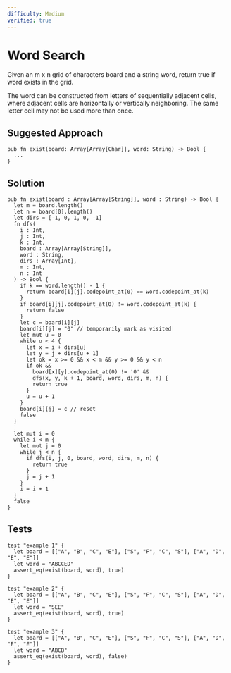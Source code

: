```yaml
---
difficulty: Medium
verified: true
---
```


# Word Search

Given an m x n grid of characters board and a string word, return true if word exists in the grid.

The word can be constructed from letters of sequentially adjacent cells, where adjacent cells are horizontally or vertically neighboring. The same letter cell may not be used more than once.

## Suggested Approach

```mbt nocheck
pub fn exist(board: Array[Array[Char]], word: String) -> Bool {
  ...
}
```

## Solution

```mbt
pub fn exist(board : Array[Array[String]], word : String) -> Bool {
  let m = board.length()
  let n = board[0].length()
  let dirs = [-1, 0, 1, 0, -1]
  fn dfs(
    i : Int,
    j : Int,
    k : Int,
    board : Array[Array[String]],
    word : String,
    dirs : Array[Int],
    m : Int,
    n : Int
  ) -> Bool {
    if k == word.length() - 1 {
      return board[i][j].codepoint_at(0) == word.codepoint_at(k)
    }
    if board[i][j].codepoint_at(0) != word.codepoint_at(k) {
      return false
    }
    let c = board[i][j]
    board[i][j] = "0" // temporarily mark as visited
    let mut u = 0
    while u < 4 {
      let x = i + dirs[u]
      let y = j + dirs[u + 1]
      let ok = x >= 0 && x < m && y >= 0 && y < n
      if ok &&
        board[x][y].codepoint_at(0) != '0' &&
        dfs(x, y, k + 1, board, word, dirs, m, n) {
        return true
      }
      u = u + 1
    }
    board[i][j] = c // reset
    false
  }

  let mut i = 0
  while i < m {
    let mut j = 0
    while j < n {
      if dfs(i, j, 0, board, word, dirs, m, n) {
        return true
      }
      j = j + 1
    }
    i = i + 1
  }
  false
}
```

## Tests

```moonbit
test "example 1" {
  let board = [["A", "B", "C", "E"], ["S", "F", "C", "S"], ["A", "D", "E", "E"]]
  let word = "ABCCED"
  assert_eq(exist(board, word), true)
}

test "example 2" {
  let board = [["A", "B", "C", "E"], ["S", "F", "C", "S"], ["A", "D", "E", "E"]]
  let word = "SEE"
  assert_eq(exist(board, word), true)
}

test "example 3" {
  let board = [["A", "B", "C", "E"], ["S", "F", "C", "S"], ["A", "D", "E", "E"]]
  let word = "ABCB"
  assert_eq(exist(board, word), false)
}
```
